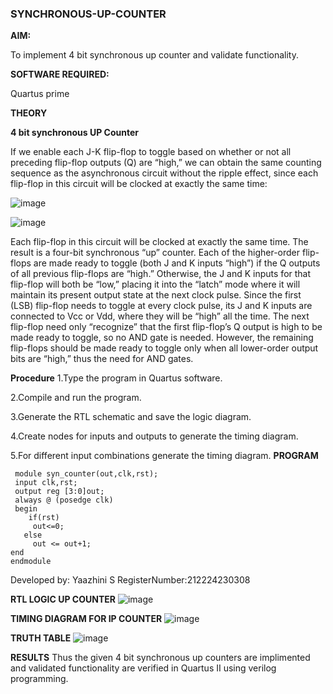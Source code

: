 ### SYNCHRONOUS-UP-COUNTER

**AIM:**

To implement 4 bit synchronous up counter and validate functionality.

**SOFTWARE REQUIRED:**

Quartus prime

**THEORY**

**4 bit synchronous UP Counter**

If we enable each J-K flip-flop to toggle based on whether or not all preceding flip-flop outputs (Q) are “high,” we can obtain the same counting sequence as the asynchronous circuit without the ripple effect, since each flip-flop in this circuit will be clocked at exactly the same time:

![image](https://github.com/naavaneetha/SYNCHRONOUS-UP-COUNTER/assets/154305477/d5db3fa0-e413-404c-b80e-b2f39d82e7e8)


![image](https://github.com/naavaneetha/SYNCHRONOUS-UP-COUNTER/assets/154305477/52cb61eb-d04b-442d-810c-31185a68410b)

Each flip-flop in this circuit will be clocked at exactly the same time.
The result is a four-bit synchronous “up” counter. Each of the higher-order flip-flops are made ready to toggle (both J and K inputs “high”) if the Q outputs of all previous flip-flops are “high.”
Otherwise, the J and K inputs for that flip-flop will both be “low,” placing it into the “latch” mode where it will maintain its present output state at the next clock pulse.
Since the first (LSB) flip-flop needs to toggle at every clock pulse, its J and K inputs are connected to Vcc or Vdd, where they will be “high” all the time.
The next flip-flop need only “recognize” that the first flip-flop’s Q output is high to be made ready to toggle, so no AND gate is needed.
However, the remaining flip-flops should be made ready to toggle only when all lower-order output bits are “high,” thus the need for AND gates.

**Procedure**
1.Type the program in Quartus software.

2.Compile and run the program.

3.Generate the RTL schematic and save the logic diagram.

4.Create nodes for inputs and outputs to generate the timing diagram.

5.For different input combinations generate the timing diagram.
**PROGRAM**
```
 module syn_counter(out,clk,rst);
 input clk,rst;
 output reg [3:0]out;
 always @ (posedge clk)
 begin
    if(rst)
     out<=0;
   else 
     out <= out+1;
end
endmodule
```
Developed by: Yaazhini S
RegisterNumber:212224230308


**RTL LOGIC UP COUNTER**
![image](https://github.com/user-attachments/assets/0eda2933-a65e-401a-8627-0c259a71de3b)

**TIMING DIAGRAM FOR IP COUNTER**
![image](https://github.com/user-attachments/assets/268d3dcf-60c1-4d76-8c01-45c1787e5267)

**TRUTH TABLE**
![image](https://github.com/user-attachments/assets/5b275561-5fe5-42fa-b378-0fa2d0def11f)

**RESULTS**
Thus the given 4 bit synchronous up counters are implimented and validated functionality are verified in Quartus II using verilog programming.
